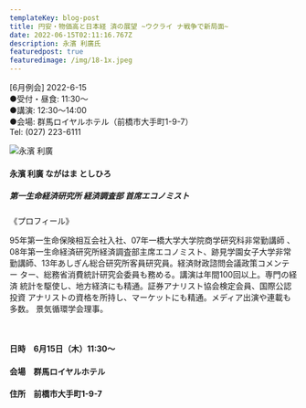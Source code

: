 ```yaml
---
templateKey: blog-post
title: 円安・物価高と日本経 済の展望 ~ウクライ ナ戦争で新局面~
date: 2022-06-15T02:11:16.767Z
description: 永濱 利廣氏
featuredpost: true
featuredimage: /img/18-1x.jpeg
---
```

 \[6月例会] 2022-6-15 \
●受付・昼食: 11:30〜 \
●講演: 12:30〜14:00 \
●会場: 群馬ロイヤルホテル（前橋市大手町1-9-7） \
Tel: (027) 223-6111

![永濱 利廣](/img/18-1x.jpeg "永濱 利廣 ながはま としひろ")

#### **永濱 利廣 ながはま としひろ**

##### 第一生命経済研究所 経済調査部 首席エコノミスト

《プロフィール》

95年第一生命保険相互会社入社、07年一橋大学大学院商学研究科非常勤講師 、08年第一生命経済研究所経済調査部主席エコノミスト、跡見学園女子大学非常 勤講師、13年あしぎん総合研究所客員研究員。経済財政諮問会議政策コメンテー ター、総務省消費統計研究会委員も務める。講演は年間100回以上。専門の経済 統計を駆使し、地方経済にも精通。証券アナリスト協会検定会員、国際公認投資 アナリストの資格を所持し、マーケットにも精通。メディア出演や連載も多数。 景気循環学会理事。

<br />

#### 日時　6月15日（木）11:30～

#### 会場　群馬ロイヤルホテル

#### 住所　前橋市大手町1-9-7